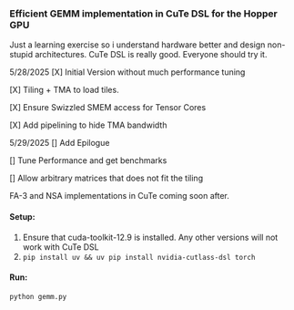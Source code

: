 ### Efficient GEMM implementation in CuTe DSL for the Hopper GPU

Just a learning exercise so i understand hardware better and design non-stupid architectures. CuTe DSL is really good. Everyone should try it.

5/28/2025
[X] Initial Version without much performance tuning

[X] Tiling + TMA to load tiles.

[X] Ensure Swizzled SMEM access for Tensor Cores

[X] Add pipelining to hide TMA bandwidth

5/29/2025
[] Add Epilogue

[] Tune Performance and get benchmarks

[] Allow arbitrary matrices that does not fit the tiling

FA-3 and NSA implementations in CuTe coming soon after. 

#### Setup:
1. Ensure that cuda-toolkit-12.9 is installed. Any other versions will not work with CuTe DSL
2. `pip install uv && uv pip install nvidia-cutlass-dsl torch`

#### Run:
```
python gemm.py
```
